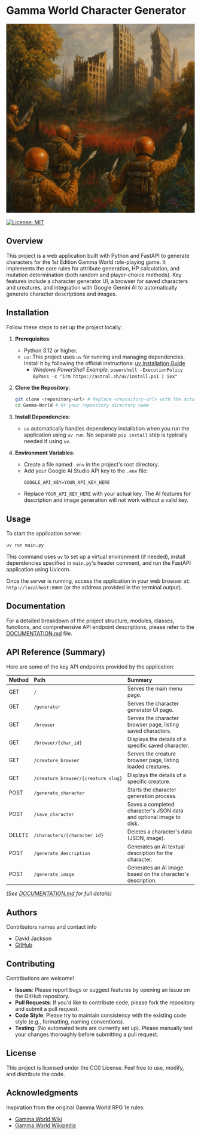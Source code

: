 # Gamma World Character Generator

![Cover Art](./images/cover-art.png)

[![License: MIT](https://img.shields.io/badge/License-MIT-yellow.svg)](https://opensource.org/licenses/MIT)

## Overview

This project is a web application built with Python and FastAPI to generate characters for the 1st Edition Gamma World role-playing game. It implements the core rules for attribute generation, HP calculation, and mutation determination (both random and player-choice methods). Key features include a character generator UI, a browser for saved characters and creatures, and integration with Google Gemini AI to automatically generate character descriptions and images.

## Installation

Follow these steps to set up the project locally:

1.  **Prerequisites**:
    *   Python 3.12 or higher.
    *   `uv`: This project uses `uv` for running and managing dependencies. Install it by following the official instructions: [uv Installation Guide](https://docs.astral.sh/uv/getting-started/installation/)
        *   *Windows PowerShell Example*: `powershell -ExecutionPolicy ByPass -c "irm https://astral.sh/uv/install.ps1 | iex"`

2.  **Clone the Repository**:
    ```bash
    git clone <repository-url> # Replace <repository-url> with the actual URL
    cd Gamma-World # Or your repository directory name
    ```

3.  **Install Dependencies**:
    *   `uv` automatically handles dependency installation when you run the application using `uv run`. No separate `pip install` step is typically needed if using `uv`.

4.  **Environment Variables**:
    *   Create a file named `.env` in the project's root directory.
    *   Add your Google AI Studio API key to the `.env` file:
        ```dotenv
        GOOGLE_API_KEY=YOUR_API_KEY_HERE
        ```
    *   Replace `YOUR_API_KEY_HERE` with your actual key. The AI features for description and image generation will not work without a valid key.

## Usage

To start the application server:

```bash
uv run main.py
```

This command uses `uv` to set up a virtual environment (if needed), install dependencies specified in `main.py`'s header comment, and run the FastAPI application using Uvicorn.

Once the server is running, access the application in your web browser at: `http://localhost:8000` (or the address provided in the terminal output).

## Documentation

For a detailed breakdown of the project structure, modules, classes, functions, and comprehensive API endpoint descriptions, please refer to the [DOCUMENTATION.md](DOCUMENTATION.md) file.

## API Reference (Summary)

Here are some of the key API endpoints provided by the application:

| Method | Path                               | Summary                                                              |
| :----- | :--------------------------------- | :------------------------------------------------------------------- |
| GET    | `/`                                | Serves the main menu page.                                           |
| GET    | `/generator`                       | Serves the character generator UI page.                              |
| GET    | `/browser`                         | Serves the character browser page, listing saved characters.         |
| GET    | `/browser/{char_id}`               | Displays the details of a specific saved character.                  |
| GET    | `/creature_browser`                | Serves the creature browser page, listing loaded creatures.          |
| GET    | `/creature_browser/{creature_slug}`| Displays the details of a specific creature.                         |
| POST   | `/generate_character`              | Starts the character generation process.                             |
| POST   | `/save_character`                  | Saves a completed character's JSON data and optional image to disk.  |
| DELETE | `/characters/{character_id}`       | Deletes a character's data (JSON, image).                            |
| POST   | `/generate_description`            | Generates an AI textual description for the character.               |
| POST   | `/generate_image`                  | Generates an AI image based on the character's description.          |

*(See [DOCUMENTATION.md](DOCUMENTATION.md) for full details)*

## Authors

Contributors names and contact info

* David Jackson
* [GitHub](https://github.com/j-loquat)

## Contributing

Contributions are welcome!

*   **Issues**: Please report bugs or suggest features by opening an issue on the GitHub repository.
*   **Pull Requests**: If you'd like to contribute code, please fork the repository and submit a pull request.
*   **Code Style**: Please try to maintain consistency with the existing code style (e.g., formatting, naming conventions).
*   **Testing**: (No automated tests are currently set up). Please manually test your changes thoroughly before submitting a pull request.

## License

This project is licensed under the CC0 License. Feel free to use, modify, and distribute the code.

## Acknowledgments

Inspiration from the original Gamma World RPG 1e rules:
* [Gamma World Wiki](https://gammaworld.fandom.com/wiki/Gamma_World_First_Edition)
* [Gamma World Wikipedia](https://en.wikipedia.org/wiki/Gamma_World)